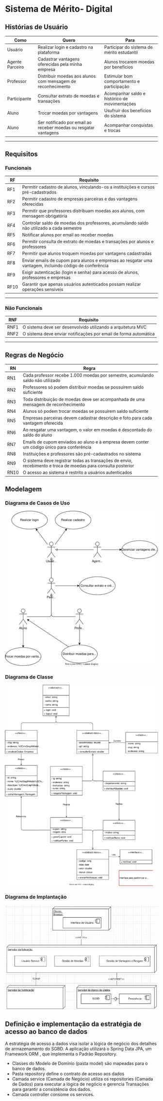 # Sistema de Mérito- Digital

## Histórias de Usuário

|Como| Quero| Para |
|-----|----------------|-----------------------------|
| Usuário          | Realizar login e cadastro na plataforma      | Participar do sistema de mérito estudantil            |
| Agente Parceiro| Cadastrar vantagens oferecidas pela minha empresa                         | Alunos trocarem moedas por benefícios                 |
| Professor      | Distribuir moedas aos alunos com mensagem de reconhecimento              | Estimular bom comportamento e participação            |
| Participante | Consultar extrato de moedas e transações                                | Acompanhar saldo e histórico de movimentações         |
| Aluno          | Trocar moedas por vantagens                                             | Usufruir dos benefícios do sistema                    |
| Aluno          | Ser notificado por email ao receber moedas ou resgatar vantagens        | Acompanhar conquistas e trocas                        |

---

## Requisitos

### Funcionais

| RF  | Requisito                                                                                               |
|------|---------------------------------------------------------------------------------------------------------|
| RF1  | Permitir cadastro de alunos, vinculando-os a instituições e cursos pré-cadastrados                      |
| RF2  | Permitir cadastro de empresas parceiras e das vantagens oferecidas                                      |
| RF3  | Permitir que professores distribuam moedas aos alunos, com mensagem obrigatória                         |
| RF4  | Controlar saldo de moedas dos professores, acumulando saldo não utilizado a cada semestre               |
| RF5  | Notificar alunos por email ao receber moedas                                                            |
| RF6  | Permitir consulta de extrato de moedas e transações por alunos e professores                            |
| RF7  | Permitir que alunos troquem moedas por vantagens cadastradas                                            |
| RF8  | Enviar emails de cupom para alunos e empresas ao resgatar uma vantagem, incluindo código de conferência |
| RF9  | Exigir autenticação (login e senha) para acesso de alunos, professores e empresas                       |
| RF10 | Garantir que apenas usuários autenticados possam realizar operações sensíveis                           |

---

### Não Funcionais

| RNF  | Requisito                                                                                               |
|------|---------------------------------------------------------------------------------------------------------|
| RNF1  | O sistema deve ser desenvolvido utilizando a arquitetura MVC |
| RNF2  | O sistema deve enviar notificações por email de forma automática |

---

## Regras de Negócio

| RN   | Regra                                                                                                        |
|------|--------------------------------------------------------------------------------------------------------------|
| RN1  | Cada professor recebe 1.000 moedas por semestre, acumulando saldo não utilizado                              |
| RN2  | Professores só podem distribuir moedas se possuírem saldo suficiente                                         |
| RN3  | Toda distribuição de moedas deve ser acompanhada de uma mensagem de reconhecimento                           |
| RN4  | Alunos só podem trocar moedas se possuírem saldo suficiente                                                  |
| RN5  | Empresas parceiras devem cadastrar descrição e foto para cada vantagem oferecida                             |
| RN6  | Ao resgatar uma vantagem, o valor em moedas é descontado do saldo do aluno                                   |
| RN7  | Emails de cupom enviados ao aluno e à empresa devem conter um código único para conferência                  |
| RN8  | Instituições e professores são pré-cadastrados no sistema                                                    |
| RN9  | O sistema deve registrar todas as transações de envio, recebimento e troca de moedas para consulta posterior |
| RN10 | O acesso ao sistema é restrito a usuários autenticados                                                       |


## Modelagem

### Diagrama de Casos de Uso

![UseCaseDiagram](/projeto/DiagramaDeCasosDeUso.drawio.svg)

### Diagrama de Classe

![ClassDiagram](/projeto/DiagramaDeClasse.drawio.svg)

### Diagrama de Implantação

![ClassDiagram](/projeto/DiagramaDeImplantacao.jpg)

## Definição e implementação da estratégia de acesso ao banco de dados

A estratégia de acesso a dados visa isolar a lógica de negócio dos detalhes de armazenamento do SGBD. A aplicação utilizará o Spring Data JPA, um Framework ORM , que implementa o Padrão Repository.

- Classes do Modelo de Domínio (pasta model) são mapeadas para o banco de dados.
- Pasta repository define o contrato de acesso aos dados
- Camada service (Camada de Negócio) utiliza os repositories (Camada de Dados) para executar a lógica de negócio e gerencia Transações para garantir a consistência dos dados.
- Camada controller consome os services.